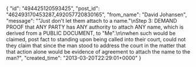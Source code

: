  {
   "id": "494425120593425",
   "post_id": "462493170453287_492057720830165",
   "from_name": "David Johansen",
   "message": "\"Just don't let them attach to a name.\"\nStep 3: DEMAND PROOF that ANY PARTY has ANY authority to attach ANY name, which is derived from a PUBLIC DOCUMENT, to \"Me\".\n\nwhen such would be claimed, post fact to standing upon being called into their court, could not they claim that since the man stood to address the court in the matter that that action alone would be evidence of agreement to attach the name to the man?",
   "created_time": "2013-03-20T22:29:01+0000"
 }
